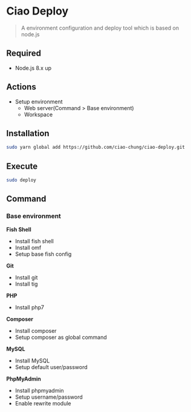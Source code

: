 # Ciao Deploy

> A environment configuration and deploy tool which is based on node.js

## Required

- Node.js 8.x up

## Actions
- Setup environment
  - Web server(Command > Base environment)
  - Workspace

## Installation

```bash
sudo yarn global add https://github.com/ciao-chung/ciao-deploy.git
```

## Execute

```bash
sudo deploy
```


## Command

### Base environment

**Fish Shell**
- Install fish shell
- Install omf
- Setup base fish config

**Git**
- Install git
- Install tig

**PHP**
- Install php7

**Composer**
- Install composer
- Setup composer as global command

**MySQL**
- Install MySQL
- Setup default user/password

**PhpMyAdmin**
- Install phpmyadmin
- Setup username/password
- Enable rewrite module